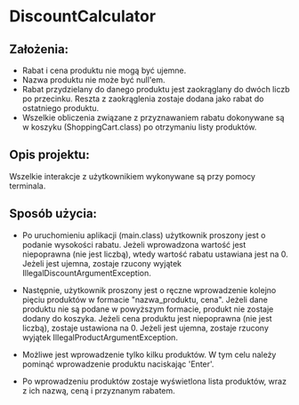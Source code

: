 # DiscountCalculator
## Założenia:
* Rabat i cena produktu nie mogą być ujemne.
* Nazwa produktu nie może być null'em.
* Rabat przydzielany do danego produktu jest zaokrąglany do dwóch liczb po przecinku.
Reszta z zaokrąglenia zostaje dodana jako rabat do ostatniego produktu.
* Wszelkie obliczenia związane z przyznawaniem rabatu dokonywane są w koszyku (ShoppingCart.class) po otrzymaniu listy produktów.

## Opis projektu:
Wszelkie interakcje z użytkownikiem wykonywane są przy pomocy terminala. 

## Sposób użycia:
* Po uruchomieniu aplikacji (main.class) użytkownik proszony jest o podanie wysokości rabatu. Jeżeli wprowadzona wartość jest niepoprawna (nie jest liczbą), wtedy wartość rabatu ustawiana jest na 0. Jeżeli jest ujemna, zostaje rzucony wyjątek IllegalDiscountArgumentException.

* Następnie, użytkownik proszony jest o ręczne wprowadzenie kolejno pięciu produktów w formacie "nazwa_produktu, cena". Jeżeli dane produktu nie są podane w powyższym formacie, produkt nie zostaje dodany do koszyka. Jeżeli cena produktu jest niepoprawna (nie jest liczbą), zostaje ustawiona na 0. Jeżeli jest ujemna, zostaje rzucony wyjątek IllegalProductArgumentException.

* Możliwe jest wprowadzenie tylko kilku produktów. W tym celu należy pominąć wprowadzenie produktu naciskając 'Enter'.

* Po wprowadzeniu produktów zostaje wyświetlona lista produktów, wraz z ich nazwą, ceną i przyznanym rabatem.
